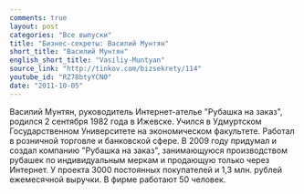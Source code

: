 ```yaml
---
comments: true
layout: post
categories: "Все выпуски"
title: "Бизнес-секреты: Василий Мунтян"
short_title: "Василий Мунтян"
english_short_title: "Vasiliy-Muntyan"
source_link: "http://tinkov.com/bizsekrety/114"
youtube_id: "RZ78btyYCN0"
date: "2011-10-05"
---
```

Василий Мунтян, руководитель Интернет-ателье "Рубашка на заказ", родился 2
сентября 1982 года в Ижевске. Учился в Удмуртском Государственном
Университете на экономическом факультете. Работал в розничной торговле и
банковской сфере. В 2009 году придумал и создал компанию "Рубашка на
заказ", занимающуюся производством рубашек по индивидуальным меркам и
продающую только через Интернет. У проекта 3000 постоянных покупателей и
1,3 млн. рублей ежемесячной выручки. В фирме работают 50 человек.
